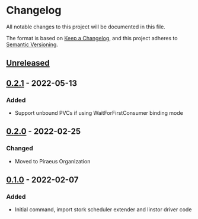 # Changelog
All notable changes to this project will be documented in this file.

The format is based on [Keep a Changelog](https://keepachangelog.com/en/1.0.0/),
and this project adheres to [Semantic Versioning](https://semver.org/spec/v2.0.0.html).

## [Unreleased]

## [0.2.1] - 2022-05-13

### Added

- Support unbound PVCs if using WaitForFirstConsumer binding mode

## [0.2.0] - 2022-02-25

### Changed

- Moved to Piraeus Organization

## [0.1.0] - 2022-02-07

### Added

- Initial command, import stork scheduler extender and linstor driver code

[Unreleased]: https://github.com/piraeusdatastore/linstor-scheduler-extender/compare/v0.2.1...HEAD
[0.2.1]: https://github.com/piraeusdatastore/linstor-scheduler-extender/compare/v0.2.0...v0.2.1
[0.2.0]: https://github.com/piraeusdatastore/linstor-scheduler-extender/compare/v0.1.0...v0.2.0
[0.1.0]: https://github.com/piraeusdatastore/linstor-scheduler-extender/releases/tag/v0.1.0
